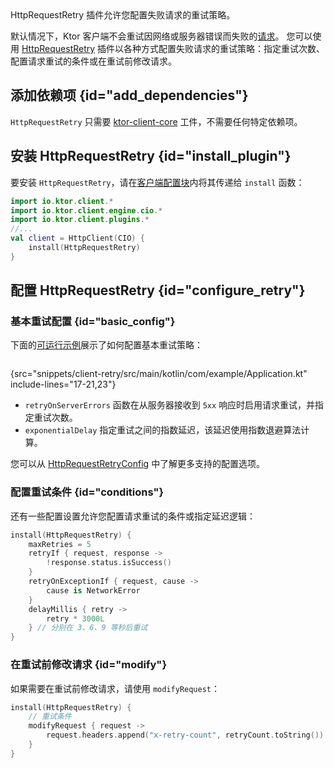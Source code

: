 [//]: # (title: 重试失败的请求)

<show-structure for="chapter" depth="2"/>
<primary-label ref="client-plugin"/>

<tldr>
<var name="example_name" value="client-retry"/>
<include from="lib.topic" element-id="download_example"/>
</tldr>

<link-summary>
HttpRequestRetry 插件允许您配置失败请求的重试策略。
</link-summary>

默认情况下，Ktor 客户端不会重试因网络或服务器错误而失败的[请求](client-requests.md)。
您可以使用
[HttpRequestRetry](https://api.ktor.io/ktor-client/ktor-client-core/io.ktor.client.plugins/-http-request-retry)
插件以各种方式配置失败请求的重试策略：指定重试次数、配置请求重试的条件或在重试前修改请求。

## 添加依赖项 {id="add_dependencies"}
`HttpRequestRetry` 只需要 [ktor-client-core](client-dependencies.md) 工件，不需要任何特定依赖项。

## 安装 HttpRequestRetry {id="install_plugin"}

要安装 `HttpRequestRetry`，请在[客户端配置块](client-create-and-configure.md#configure-client)内将其传递给 `install` 函数：
```kotlin
import io.ktor.client.*
import io.ktor.client.engine.cio.*
import io.ktor.client.plugins.*
//...
val client = HttpClient(CIO) {
    install(HttpRequestRetry)
}
```

## 配置 HttpRequestRetry {id="configure_retry"}

### 基本重试配置 {id="basic_config"}

下面的[可运行示例](https://github.com/ktorio/ktor-documentation/tree/%ktor_version%/codeSnippets/snippets/client-retry)展示了如何配置基本重试策略：

```kotlin
```
{src="snippets/client-retry/src/main/kotlin/com/example/Application.kt" include-lines="17-21,23"}

* `retryOnServerErrors` 函数在从服务器接收到 `5xx` 响应时启用请求重试，并指定重试次数。
* `exponentialDelay` 指定重试之间的指数延迟，该延迟使用指数退避算法计算。

您可以从 [HttpRequestRetryConfig](https://api.ktor.io/ktor-client/ktor-client-core/io.ktor.client.plugins/-http-request-retry-config) 中了解更多支持的配置选项。

### 配置重试条件 {id="conditions"}

还有一些配置设置允许您配置请求重试的条件或指定延迟逻辑：

```kotlin
install(HttpRequestRetry) {
    maxRetries = 5
    retryIf { request, response ->
        !response.status.isSuccess()
    }
    retryOnExceptionIf { request, cause -> 
        cause is NetworkError 
    }
    delayMillis { retry -> 
        retry * 3000L 
    } // 分别在 3、6、9 等秒后重试
}
```

### 在重试前修改请求 {id="modify"}

如果需要在重试前修改请求，请使用 `modifyRequest`：

```kotlin
install(HttpRequestRetry) {
    // 重试条件
    modifyRequest { request ->
        request.headers.append("x-retry-count", retryCount.toString())
    }
}